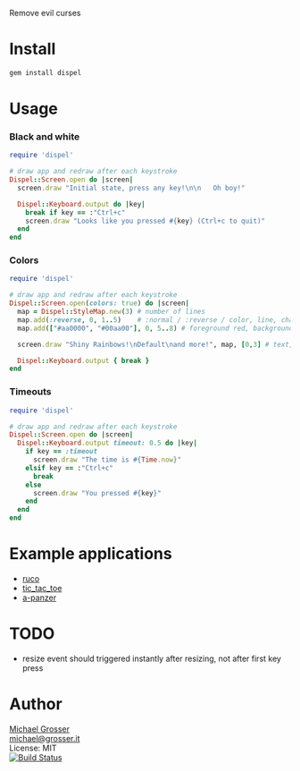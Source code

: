 Remove evil curses

Install
=======

```Bash
gem install dispel
```

Usage
=====

### Black and white
<!-- example echo -->
```Ruby
require 'dispel'

# draw app and redraw after each keystroke
Dispel::Screen.open do |screen|
  screen.draw "Initial state, press any key!\n\n   Oh boy!"

  Dispel::Keyboard.output do |key|
    break if key == :"Ctrl+c"
    screen.draw "Looks like you pressed #{key} (Ctrl+c to quit)"
  end
end
```
<!-- example -->

### Colors
<!-- example colors -->
```Ruby
require 'dispel'

# draw app and redraw after each keystroke
Dispel::Screen.open(colors: true) do |screen|
  map = Dispel::StyleMap.new(3) # number of lines
  map.add(:reverse, 0, 1..5)    # :normal / :reverse / color, line, characters
  map.add(["#aa0000", "#00aa00"], 0, 5..8) # foreground red, background green

  screen.draw "Shiny Rainbows!\nDefault\nand more!", map, [0,3] # text, styles, cursor position

  Dispel::Keyboard.output { break }
end
```
<!-- example -->

### Timeouts
<!-- example timeout -->
```Ruby
require 'dispel'

# draw app and redraw after each keystroke
Dispel::Screen.open do |screen|
  Dispel::Keyboard.output timeout: 0.5 do |key|
    if key == :timeout
      screen.draw "The time is #{Time.now}"
    elsif key == :"Ctrl+c"
      break
    else
      screen.draw "You pressed #{key}"
    end
  end
end
```
<!-- example -->

# Example applications
 - [ruco](https://github.com/grosser/ruco)
 - [tic_tac_toe](https://github.com/grosser/tic_tac_toe)
 - [a-panzer](https://github.com/grosser/a-panzer)

# TODO
 - resize event should triggered instantly after resizing, not after first key press

Author
======
[Michael Grosser](http://grosser.it)<br/>
michael@grosser.it<br/>
License: MIT<br/>
[![Build Status](https://travis-ci.org/grosser/dispel.png)](https://travis-ci.org/grosser/dispel)
